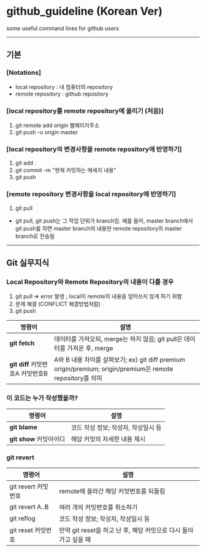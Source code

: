 # github_guideline (Korean Ver)
some useful command lines for github users

---


## 기본

### [Notations]
 * local repository : 내 컴퓨터의 repository
 * remote repository : github repository


### [local repository를 remote repository에 올리기 (처음)]
 1. git remote add origin 웹페이지주소
 2. git push -u origin master


### [local repository의 변경사항을 remote repository에 반영하기]
 1. git add .
 2. git commit -m "현재 커밋하는 메세지 내용"
 3. git push


### [remote repository 변경사항을 local repository에 반영하기]
 1. git pull

- git pull, git push는 그 작업 단위가 branch임. 예를 들어, master branch에서 git push를 하면 master branch의 내용만 remote repository의 master branch로 전송됨
   
---
 
 ## Git 실무지식
  ### Local Repository와 Remote Repository의 내용이 다를 경우    
   1. git pull  => error 발생 ; local이 remote의 내용을 덮어쓰지 않게 하기 위함  
   2. 문제 해결 (CONFLICT 해결방법처럼)  
   3. git push  

   |명령어|설명|
|------|---|
|**git fetch**|데이터를 가져오되, merge는 하지 않음; git pull은 데이터를 가져온 후, merge|
|**git diff** 커밋번호A 커밋번호B|A와 B 내용 차이를 살펴보기; ex) git diff premium origin/premium; origin/premium은 remote repository를 의미|



  ### 이 코드는 누가 작성했을까?  
|명령어|설명|
|------|---|
|**git blame**|코드 작성 정보; 작성자, 작성일시 등|
|**git show** 커밋아이디|해당 커밋의 자세한 내용 제시|


 ### git revert   
 
   |명령어|설명|
|------|---|
|git revert 커밋번호|remote에 올라간 해당 커밋번호를 되돌림|
|git revert A..B|여러 개의 커밋번호를 취소하기|
|git reflog|코드 작성 정보; 작성자, 작성일시 등|
|git reset 커밋번호|만약 git reset을 하고 난 후, 해당 커밋으로 다시 돌아가고 싶을 때|
